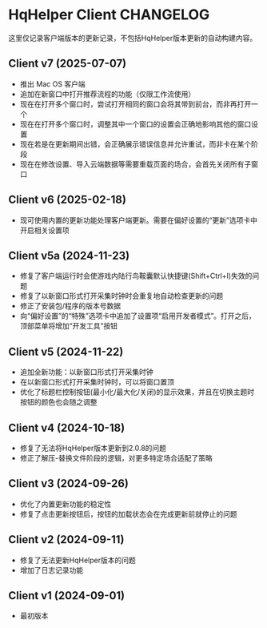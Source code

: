 # HqHelper Client CHANGELOG

这里仅记录客户端版本的更新记录，不包括HqHelper版本更新的自动构建内容。

## Client v7 (2025-07-07)
* 推出 Mac OS 客户端
* 追加在新窗口中打开推荐流程的功能（仅限工作流使用）
* 现在在打开多个窗口时，尝试打开相同的窗口会将其带到前台，而非再打开一个
* 现在在打开多个窗口时，调整其中一个窗口的设置会正确地影响其他的窗口设置
* 现在若是在更新期间出错，会正确展示错误信息并允许重试，而非卡在某个阶段
* 现在在修改设置、导入云端数据等需要重载页面的场合，会首先关闭所有子窗口

## Client v6 (2025-02-18)
* 现可使用内置的更新功能处理客户端更新。需要在偏好设置的“更新”选项卡中开启相关设置项

## Client v5a (2024-11-23)
* 修复了客户端运行时会使游戏内陆行鸟鞍囊默认快捷键(Shift+Ctrl+I)失效的问题
* 修复了以新窗口形式打开采集时钟时会重复地自动检查更新的问题
* 修正了安装包/程序的版本号数据
* 向“偏好设置”的“特殊”选项卡中追加了设置项“启用开发者模式”。打开之后，顶部菜单将增加“开发工具”按钮

## Client v5 (2024-11-22)
* 追加全新功能：以新窗口形式打开采集时钟
* 在以新窗口形式打开采集时钟时，可以将窗口置顶
* 优化了标题栏控制按钮(最小化/最大化/关闭)的显示效果，并且在切换主题时按钮的颜色也会随之调整

## Client v4 (2024-10-18)
* 修复了无法将HqHelper版本更新到2.0.8的问题
* 修正了解压-替换文件阶段的逻辑，对更多特定场合适配了策略

## Client v3 (2024-09-26)
* 优化了内置更新功能的稳定性
* 修复了点击更新按钮后，按钮的加载状态会在完成更新前就停止的问题

## Client v2 (2024-09-11)
* 修复了无法更新HqHelper版本的问题
* 增加了日志记录功能

## Client v1 (2024-09-01)
* 最初版本